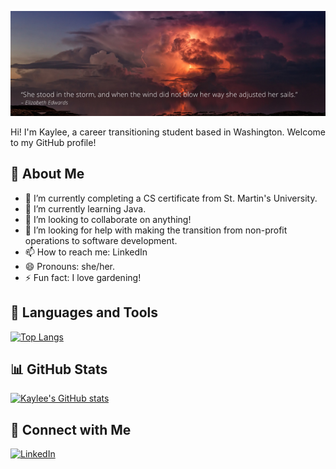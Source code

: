 
[![Header](https://github.com/brzyfree/brzyfree/blob/main/storm.png "Header")](https://some-url.com/)

Hi! I'm Kaylee, a career transitioning student based in Washington. Welcome to my GitHub profile!

## 🌱 About Me

- 🔭 I’m currently completing a CS certificate from St. Martin's University.
- 🌱 I’m currently learning Java.
- 👯 I’m looking to collaborate on anything!
- 🤔 I’m looking for help with making the transition from non-profit operations to software development.
- 📫 How to reach me: LinkedIn
- 😄 Pronouns: she/her.
- ⚡ Fun fact: I love gardening!

## 🚀 Languages and Tools

[![Top Langs](https://github-readme-stats.vercel.app/api/top-langs/?username=brzyfree&layout=compact)](https://github.com/brzyfree/github-readme-stats)

## 📊 GitHub Stats

[![Kaylee's GitHub stats](https://github-readme-stats.vercel.app/api?username=brzyfree&show_icons=true&theme=synthwave)](https://github.com/brzyfree/github-readme-stats)

## 🤝 Connect with Me

[![LinkedIn](https://img.shields.io/badge/-kayleekenison-blue?style=flat-square&logo=Linkedin&logoColor=white&link=https://www.linkedin.com/in/kayleekenison/)](https://www.linkedin.com/in/kayleekenison/)
